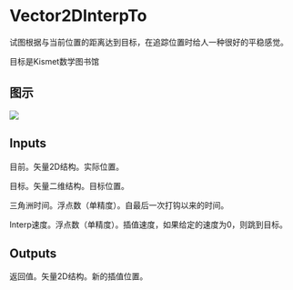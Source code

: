 # Vector2DInterpTo

试图根据与当前位置的距离达到目标，在追踪位置时给人一种很好的平稳感觉。

目标是Kismet数学图书馆

## 图示

![]($-20221218-19513220.png)

## Inputs

目前。矢量2D结构。实际位置。

目标。矢量二维结构。目标位置。

三角洲时间。浮点数（单精度）。自最后一次打钩以来的时间。

Interp速度。浮点数（单精度）。插值速度，如果给定的速度为0，则跳到目标。  

## Outputs

返回值。矢量2D结构。新的插值位置。
